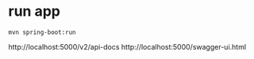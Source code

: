 

# run app
	mvn spring-boot:run




http://localhost:5000/v2/api-docs
http://localhost:5000/swagger-ui.html
